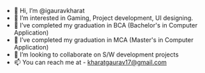 - 👋 Hi, I’m @igauravkharat
- 👀 I’m interested in Gaming, Project development, UI designing.
- 🌱 I’ve completed my graduation in BCA (Bachelor's in Computer Application)
- 💫 I’ve completed my graduation in MCA (Master's in Computer Application)
- 💞️ I’m looking to collaborate on S/W development projects
- 📫 You can reach me at - kharatgaurav17@gmail.com

<!---
igauravkharat/igauravkharat is a ✨ special ✨ repository because its `README.md` (this file) appears on your GitHub profile.
You can click the Preview link to take a look at your changes.
--->
